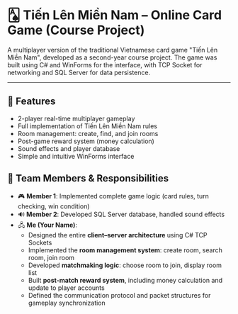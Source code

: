 # 🂡 Tiến Lên Miền Nam – Online Card Game (Course Project)

A multiplayer version of the traditional Vietnamese card game "Tiến Lên Miền Nam", developed as a second-year course project. The game was built using C# and WinForms for the interface, with TCP Socket for networking and SQL Server for data persistence.

---

## 🚀 Features

- 2-player real-time multiplayer gameplay
- Full implementation of Tiến Lên Miền Nam rules
- Room management: create, find, and join rooms
- Post-game reward system (money calculation)
- Sound effects and player database
- Simple and intuitive WinForms interface
## 👥 Team Members & Responsibilities

- 🎮 **Member 1**: Implemented complete game logic (card rules, turn checking, win condition)
- 🔊 **Member 2**: Developed SQL Server database, handled sound effects
- 🖧 **Me (Your Name)**:
  - Designed the entire **client–server architecture** using C# TCP Sockets
  - Implemented the **room management system**: create room, search room, join room
  - Developed **matchmaking logic**: choose room to join, display room list
  - Built **post-match reward system**, including money calculation and update to player accounts
  - Defined the communication protocol and packet structures for gameplay synchronization
